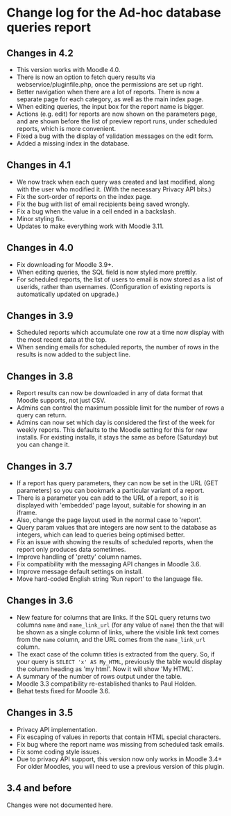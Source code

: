 # Change log for the Ad-hoc database queries report

## Changes in 4.2

* This version works with Moodle 4.0.
* There is now an option to fetch query results via webservice/pluginfile.php, once the permissions are set up right.
* Better navigation when there are a lot of reports. There is now a separate page for each category,
  as well as the main index page.
* When editing queries, the input box for the report name is bigger.
* Actions (e.g. edit) for reports are now shown on the parameters page, and are shown before the list
  of preview report runs, under scheduled reports, which is more convenient. 
* Fixed a bug with the display of validation messages on the edit form.
* Added a missing index in the database.


## Changes in 4.1

* We now track when each query was created and last modified, along with the user who modified it.
  (With the necessary Privacy API bits.)
* Fix the sort-order of reports on the index page.
* Fix the bug with list of email recipients being saved wrongly.
* Fix a bug when the value in a cell ended in a backslash.
* Minor styling fix.
* Updates to make everything work with Moodle 3.11.


## Changes in 4.0

* Fix downloading for Moodle 3.9+.
* When editing queries, the SQL field is now styled more prettily.
* For scheduled reports, the list of users to email is now stored as a list of userids, rather than usernames.
  (Configuration of existing reports is automatically updated on upgrade.)


## Changes in 3.9

* Scheduled reports which accumulate one row at a time now display
  with the most recent data at the top.
* When sending emails for scheduled reports, the number of rows in
  the results is now added to the subject line.


## Changes in 3.8

* Report results can now be downloaded in any of data format that Moodle supports, not just CSV.
* Admins can control the maximum possible limit for the number of rows a query can return.
* Admins can now set which day is considered the first of the week for weekly reports.
  This defaults to the Moodle setting for this for new installs. For existing installs,
  it stays the same as before (Saturday) but you can change it.


## Changes in 3.7

* If a report has query parameters, they can now be set in the URL
  (GET parameters) so you can bookmark a particular variant of a report.
* There is a parameter you can add to the URL of a report, so it is
  displayed with 'embedded' page layout, suitable for showing in an iframe.
* Also, change the page layout used in the normal case to 'report'.
* Query param values that are integers are now sent to the database as
  integers, which can lead to queries being optimised better.
* Fix an issue with showing the results of scheduled reports, when the
  report only produces data sometimes.
* Improve handling of 'pretty' column names.
* Fix compatibility with the messaging API changes in Moodle 3.6.
* Improve message default settings on install.
* Move hard-coded English string 'Run report' to the language file.


## Changes in 3.6

* New feature for columns that are links. If the SQL query returns two
  columns `name` and `name_link_url` (for any value of `name`) then
  the that will be shown as a single column of links, where the visible
  link text comes from the `name` column, and the URL comes from the
  `name_link_url` column.
* The exact case of the column titles is extracted from the query. So,
  if your query is `SELECT 'x' AS My_HTML`, previously the table would
  display the column heading as 'my html'. Now it will show 'My HTML'.
* A summary of the number of rows output under the table.
* Moodle 3.3 compatibility re-established thanks to Paul Holden.
* Behat tests fixed for Moodle 3.6. 


## Changes in 3.5

* Privacy API implementation.
* Fix escaping of values in reports that contain HTML special characters.
* Fix bug where the report name was missing from scheduled task emails.
* Fix some coding style issues.
* Due to privacy API support, this version now only works in Moodle 3.4+
  For older Moodles, you will need to use a previous version of this plugin.


## 3.4 and before

Changes were not documented here.

